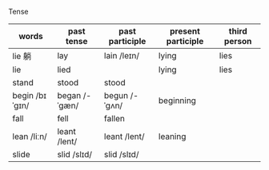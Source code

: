 Tense

| words          | past tense    | past participle | present participle | third person |
| -------------- | --------------| --------------  | -----------------  | ------------ |
| lie 躺         | lay           | lain /leɪn/     | lying              | lies         |
| lie            | lied          |                 | lying              | lies         |
| stand          | stood         | stood           |                    |              |
| begin /bɪˈɡɪn/ | began /-ˈɡæn/ | begun /-ˈɡʌn/   | beginning          |              |
| fall           | fell          | fallen          |                    |              |
| lean /liːn/    | leant /lent/  | leant /lent/    | leaning            |              |           
| slide          | slid /slɪd/   | slid /slɪd/     |                    |              |        